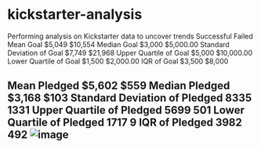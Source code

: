 # kickstarter-analysis
Performing analysis on Kickstarter data to uncover trends
	Successful	Failed
Mean Goal	 $5,049 	 $10,554 
Median Goal	 $3,000 	 $5,000.00 
Standard Deviation of Goal	 $7,749 	 $21,968 
Upper Quartile of Goal	 $5,000 	 $10,000.00 
Lower Quartile of Goal	 $1,500 	 $2,000.00 
IQR of Goal	 $3,500 	 $8,000 
		
Mean Pledged	 $5,602 	 $559 
Median Pledged	 $3,168 	 $103 
Standard Deviation of Pledged	8335	1331
Upper Quartile of Pledged	5699	501
Lower Quartile of Pledged	1717	9
IQR of Pledged	3982	492
![image](https://user-images.githubusercontent.com/93228931/142264958-5c60ee02-0b1c-4d57-880a-5e866ea09085.png)
---
